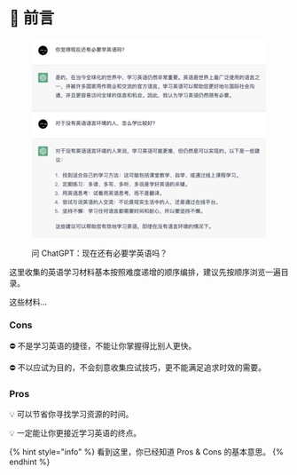 # 📄 前言

<figure><img src=".gitbook/assets/image.png" alt=""><figcaption><p>问 ChatGPT：现在还有必要学英语吗？</p></figcaption></figure>

这里收集的英语学习材料基本按照难度递增的顺序编排，建议先按顺序浏览一遍目录。

这些材料...

### Cons

⛔ 不是学习英语的捷径，不能让你掌握得比别人更快。

⛔ 不以应试为目的，不会刻意收集应试技巧，更不能满足追求时效的需要。

### Pros

💡 可以节省你寻找学习资源的时间。

💡 一定能让你更接近学习英语的终点。



{% hint style="info" %}
看到这里，你已经知道 Pros & Cons 的基本意思。
{% endhint %}







